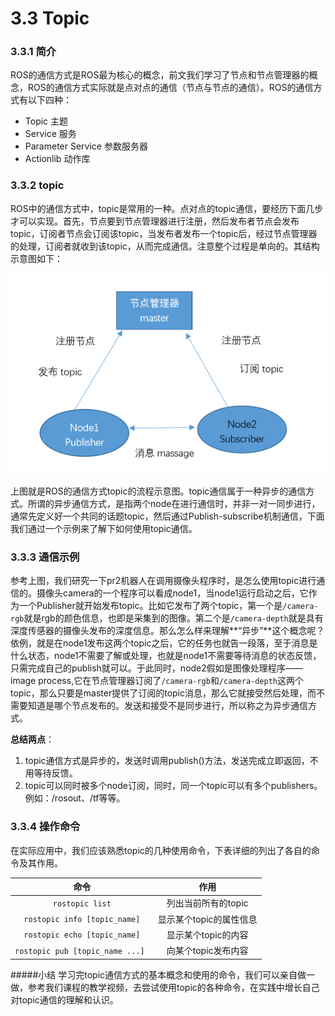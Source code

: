 
# 3.3 Topic

### 3.3.1 简介
ROS的通信方式是ROS最为核心的概念，前文我们学习了节点和节点管理器的概念，ROS的通信方式实际就是点对点的通信（节点与节点的通信）。ROS的通信方式有以下四种：

* Topic 主题
* Service 服务
* Parameter Service 参数服务器
* Actionlib 动作库

### 3.3.2 topic
ROS中的通信方式中，topic是常用的一种。点对点的topic通信，要经历下面几步才可以实现。首先，节点要到节点管理器进行注册，然后发布者节点会发布topic，订阅者节点会订阅该topic，当发布者发布一个topic后，经过节点管理器的处理，订阅者就收到该topic，从而完成通信。注意整个过程是单向的。其结构示意图如下：

![](/pics/topic_structure.png)

上图就是ROS的通信方式topic的流程示意图。topic通信属于一种异步的通信方式。所谓的异步通信方式，是指两个node在进行通信时，并非一对一同步进行，通常先定义好一个共同的话题topic，然后通过Publish-subscribe机制通信，下面我们通过一个示例来了解下如何使用topic通信。

### 3.3.3 通信示例
参考上图，我们研究一下pr2机器人在调用摄像头程序时，是怎么使用topic进行通信的。摄像头camera的一个程序可以看成node1，当node1运行启动之后，它作为一个Publisher就开始发布topic。比如它发布了两个topic，第一个是`/camera-rgb`就是rgb的颜色信息，也即是采集到的图像。第二个是`/camera-depth`就是具有深度传感器的摄像头发布的深度信息。那么怎么样来理解**“异步”**这个概念呢？依例，就是在node1发布这两个topic之后，它的任务也就告一段落，至于消息是什么状态，node1不需要了解或处理，也就是node1不需要等待消息的状态反馈，只需完成自己的publish就可以。于此同时，node2假如是图像处理程序——image process,它在节点管理器订阅了`/camera-rgb`和`/camera-depth`这两个topic，那么只要是master提供了订阅的topic消息，那么它就接受然后处理，而不需要知道是哪个节点发布的。发送和接受不是同步进行，所以称之为异步通信方式。

**总结两点**： 

1. topic通信方式是异步的，发送时调用publish()方法，发送完成立即返回，不用等待反馈。
2. topic可以同时被多个node订阅，同时，同一个topic可以有多个publishers。例如：/rosout、/tf等等。


### 3.3.4 操作命令
在实际应用中，我们应该熟悉topic的几种使用命令，下表详细的列出了各自的命令及其作用。

|   命令    | 作用 |
| :------:   | :------:           |
| `rostopic list`               |   列出当前所有的topic |
| `rostopic info [topic_name]`   |  显示某个topic的属性信息  |
| `rostopic echo [topic_name]`   |  显示某个topic的内容 |
| `rostopic pub [topic_name ...] `    |  向某个topic发布内容|


#####小结
学习完topic通信方式的基本概念和使用的命令，我们可以亲自做一做，参考我们课程的教学视频，去尝试使用topic的各种命令，在实践中增长自己对topic通信的理解和认识。